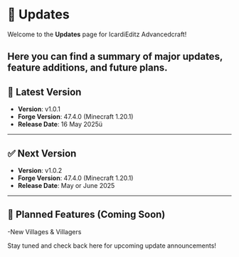 # 🔔 Updates

Welcome to the **Updates** page for IcardiEditz Advancedcraft!

Here you can find a summary of major updates, feature additions, and future plans.
---
## 📌 Latest Version

- **Version**: v1.0.1
- **Forge Version**: 47.4.0 (Minecraft 1.20.1)
- **Release Date**: 16 May 2025ü

---

## ✅ Next Version

- **Version**: v1.0.2
- **Forge Version**: 47.4.0 (Minecraft 1.20.1)
- **Release Date**: May or June 2025

---

## 🧪 Planned Features (Coming Soon)

-New Villages & Villagers

Stay tuned and check back here for upcoming update announcements!
